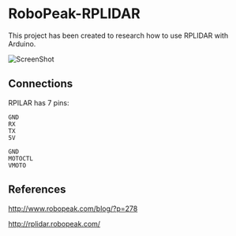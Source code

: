 RoboPeak-RPLIDAR
================

This project has been created to research how to use RPLIDAR with Arduino.

![ScreenShot](http://rplidar.robopeak.com/img/demoimage.gif)

## Connections

RPILAR has 7 pins:

    GND
    RX
    TX
    5V
     
    GND
    MOTOCTL
    VMOTO

## References

http://www.robopeak.com/blog/?p=278

http://rplidar.robopeak.com/
